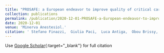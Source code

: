 ```yaml
---
title: "PROSAFE: a European endeavor to improve quality of critical care medicine in seven countries"
collection: publications
permalink: /publication/2020-12-01-PROSAFE-a-European-endeavor-to-improve-quality-of-critical-care-medicine-in-seven-countries
date: 2020-12-01
venue: 'Minerva Anestesiol.'
citation: ' Stefano Finazzi,  Giulia Paci,  Luca Antiga,  Obou Brissy,  Greta Carrara,  Daniele Crespi,  Gabor Csato,  Akos Csomos,  Or Duek,  Sara Facchinetti,  Joanne Fleming,  Elena Garbero,  Massimo Gianni,  Primoz Gradisek,  Rafael Kaps,  Theodoros Kyprianou,  Isaac Lazar,  Malgorzata Mikaszewska-Sokolewicz,  Matteo Mondini,  Giovanni Nattino,  Carlo Olivieri,  Daniele Poole,  Claudio Previtali,  Danilo Radrizzani,  Carlotta Rossi,  Stefano Skurzak,  Mario Tavola,  Nektaria Xirouchaki,  Guido Bertolini,  GiViTI-PROSAFE collaboration, &quot;PROSAFE: a European endeavor to improve quality of critical care medicine in seven countries.&quot; Minerva Anestesiol., 2020.'
---
```

Use [Google Scholar](https://scholar.google.com/scholar?q=PROSAFE:+a+European+endeavor+to+improve+quality+of+critical+care+medicine+in+seven+countries){:target="_blank"} for full citation